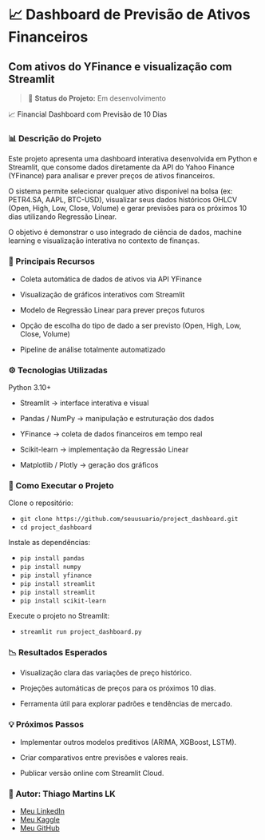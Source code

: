 # 📈 Dashboard de Previsão de Ativos Financeiros
## Com ativos do YFinance e visualização com Streamlit 

> 🚧 **Status do Projeto:** Em desenvolvimento

📈 Financial Dashboard com Previsão de 10 Dias  

### 📊 Descrição do Projeto  

Este projeto apresenta uma dashboard interativa desenvolvida em Python e Streamlit, que consome dados diretamente da API do Yahoo Finance (YFinance) para analisar e prever preços de ativos financeiros.

O sistema permite selecionar qualquer ativo disponível na bolsa (ex: PETR4.SA, AAPL, BTC-USD), visualizar seus dados históricos OHLCV (Open, High, Low, Close, Volume) e gerar previsões para os próximos 10 dias utilizando Regressão Linear.

O objetivo é demonstrar o uso integrado de ciência de dados, machine learning e visualização interativa no contexto de finanças.  
  
### 🧠 Principais Recursos

- Coleta automática de dados de ativos via API YFinance

- Visualização de gráficos interativos com Streamlit

- Modelo de Regressão Linear para prever preços futuros

- Opção de escolha do tipo de dado a ser previsto (Open, High, Low, Close, Volume)

- Pipeline de análise totalmente automatizado

### ⚙️ Tecnologias Utilizadas

Python 3.10+

- Streamlit → interface interativa e visual

- Pandas / NumPy → manipulação e estruturação dos dados

- YFinance → coleta de dados financeiros em tempo real

- Scikit-learn → implementação da Regressão Linear

- Matplotlib / Plotly → geração dos gráficos

### 🚀 Como Executar o Projeto

Clone o repositório:

- `git clone https://github.com/seuusuario/project_dashboard.git`  
- `cd project_dashboard`  


Instale as dependências:

- `pip install pandas`
- `pip install numpy`
- `pip install yfinance`
- `pip install streamlit`
- `pip install streamlit`
- `pip install scikit-learn`



Execute o projeto no Streamlit:

- `streamlit run project_dashboard.py`

### 📉 Resultados Esperados

- Visualização clara das variações de preço histórico.

- Projeções automáticas de preços para os próximos 10 dias.

- Ferramenta útil para explorar padrões e tendências de mercado.

### 💡 Próximos Passos

- Implementar outros modelos preditivos (ARIMA, XGBoost, LSTM).

- Criar comparativos entre previsões e valores reais.

- Publicar versão online com Streamlit Cloud.

### 💼 Autor: Thiago Martins LK
- <a href="https://www.linkedin.com/in/thiagomartinslk" target="_blank">Meu LinkedIn</a>
- <a href="https://www.kaggle.com/thiagomartinslk" target="_blank">Meu Kaggle</a>
- <a href="https://github.com/ThiagoMSLK" target="_blank">Meu GitHub</a>
